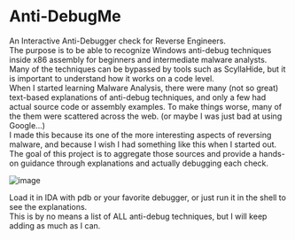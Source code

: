 # Anti-DebugMe
An Interactive Anti-Debugger check for Reverse Engineers.  
The purpose is to be able to recognize Windows anti-debug techniques inside x86 assembly for beginners and intermediate malware analysts.
Many of the techniques can be bypassed by tools such as ScyllaHide, but it is important to understand how it works on a code level.  
When I started learning Malware Analysis, there were many (not so great) text-based explanations of anti-debug techniques, and only a few had actual source code or assembly examples.
To make things worse, many of the them were scattered across the web. (or maybe I was just bad at using Google...)  
I made this because its one of the more interesting aspects of reversing malware, and because I wish I had something like this when I started out.
The goal of this project is to aggregate those sources and provide a hands-on guidance through explanations and actually debugging each check.  

![image](https://github.com/jinito14002/Anti-DebugMe/assets/99821230/1c4c79cf-075d-4ff1-8cfc-50a277cc2bc8)  

Load it in IDA with pdb or your favorite debugger, or just run it in the shell to see the explanations.  
This is by no means a list of ALL anti-debug techniques, but I will keep adding as much as I can.
